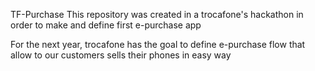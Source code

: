 TF-Purchase
This repository was created in a trocafone's hackathon in order to make and define first e-purchase app

For the next year, trocafone has the goal to define e-purchase flow that allow to our customers sells their phones in easy way